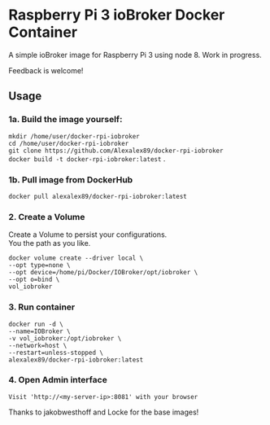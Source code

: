 # Raspberry Pi 3 ioBroker Docker Container

A simple ioBroker image for Raspberry Pi 3 using node 8. Work in progress.

Feedback is welcome!

## Usage

### 1a. Build the image yourself:
`mkdir /home/user/docker-rpi-iobroker`   
`cd /home/user/docker-rpi-iobroker`   
`git clone https://github.com/Alexalex89/docker-rpi-iobroker`   
`docker build -t docker-rpi-iobroker:latest` .

### 1b. Pull image from DockerHub
`docker pull alexalex89/docker-rpi-iobroker:latest`

### 2. Create a Volume
Create a Volume to persist your configurations.   
You the path as you like.
```
docker volume create --driver local \
--opt type=none \
--opt device=/home/pi/Docker/IOBroker/opt/iobroker \
--opt o=bind \
vol_iobroker
```
    
    
### 3. Run container
```
docker run -d \
--name=IOBroker \
-v vol_iobroker:/opt/iobroker \
--network=host \
--restart=unless-stopped \
alexalex89/docker-rpi-iobroker:latest
```

### 4. Open Admin interface
    Visit 'http://<my-server-ip>:8081' with your browser

Thanks to jakobwesthoff and Locke for the base images!
